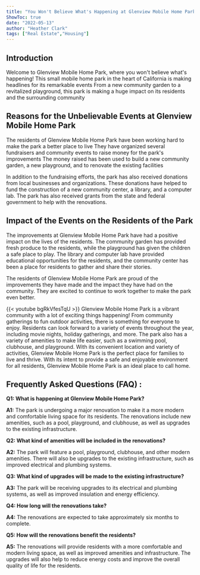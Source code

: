 ```yaml
---
title: "You Won't Believe What's Happening at Glenview Mobile Home Park!"
ShowToc: true 
date: "2022-05-13"
author: "Heather Clark" 
tags: ["Real Estate","Housing"]
---
```

## Introduction
Welcome to Glenview Mobile Home Park, where you won't believe what's happening! This small mobile home park in the heart of California is making headlines for its remarkable events From a new community garden to a revitalized playground, this park is making a huge impact on its residents and the surrounding community 

## Reasons for the Unbelievable Events at Glenview Mobile Home Park
The residents of Glenview Mobile Home Park have been working hard to make the park a better place to live They have organized several fundraisers and community events to raise money for the park's improvements The money raised has been used to build a new community garden, a new playground, and to renovate the existing facilities 

In addition to the fundraising efforts, the park has also received donations from local businesses and organizations. These donations have helped to fund the construction of a new community center, a library, and a computer lab. The park has also received grants from the state and federal government to help with the renovations. 

## Impact of the Events on the Residents of the Park
The improvements at Glenview Mobile Home Park have had a positive impact on the lives of the residents. The community garden has provided fresh produce to the residents, while the playground has given the children a safe place to play. The library and computer lab have provided educational opportunities for the residents, and the community center has been a place for residents to gather and share their stories. 

The residents of Glenview Mobile Home Park are proud of the improvements they have made and the impact they have had on the community. They are excited to continue to work together to make the park even better.

{{< youtube bgRkVfesTqU >}} 
Glenview Mobile Home Park is a vibrant community with a lot of exciting things happening! From community gatherings to fun outdoor activities, there is something for everyone to enjoy. Residents can look forward to a variety of events throughout the year, including movie nights, holiday gatherings, and more. The park also has a variety of amenities to make life easier, such as a swimming pool, clubhouse, and playground. With its convenient location and variety of activities, Glenview Mobile Home Park is the perfect place for families to live and thrive. With its intent to provide a safe and enjoyable environment for all residents, Glenview Mobile Home Park is an ideal place to call home.

## Frequently Asked Questions (FAQ) :
**Q1: What is happening at Glenview Mobile Home Park?**

**A1:** The park is undergoing a major renovation to make it a more modern and comfortable living space for its residents. The renovations include new amenities, such as a pool, playground, and clubhouse, as well as upgrades to the existing infrastructure. 

**Q2: What kind of amenities will be included in the renovations?**

**A2:** The park will feature a pool, playground, clubhouse, and other modern amenities. There will also be upgrades to the existing infrastructure, such as improved electrical and plumbing systems. 

**Q3: What kind of upgrades will be made to the existing infrastructure?**

**A3:** The park will be receiving upgrades to its electrical and plumbing systems, as well as improved insulation and energy efficiency. 

**Q4: How long will the renovations take?**

**A4:** The renovations are expected to take approximately six months to complete. 

**Q5: How will the renovations benefit the residents?**

**A5:** The renovations will provide residents with a more comfortable and modern living space, as well as improved amenities and infrastructure. The upgrades will also help to reduce energy costs and improve the overall quality of life for the residents.



